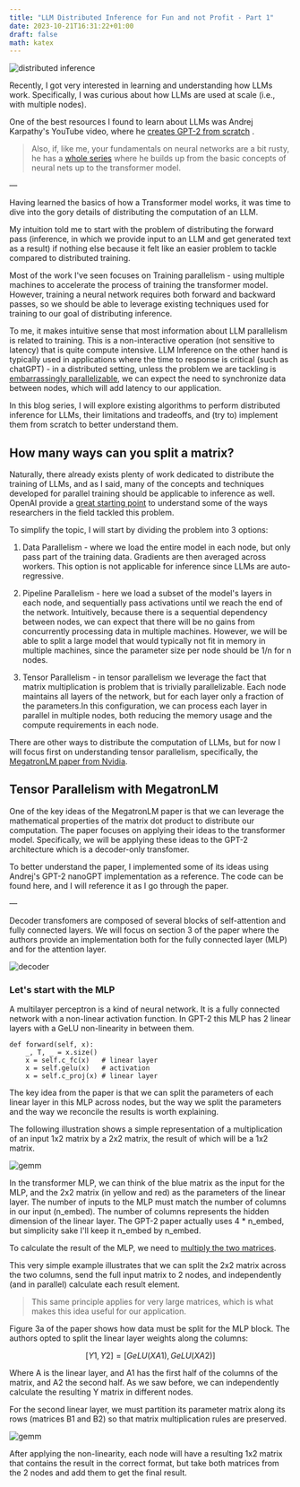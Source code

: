 ```yaml
---
title: "LLM Distributed Inference for Fun and not Profit - Part 1"
date: 2023-10-21T16:31:22+01:00
draft: false
math: katex
---
```


![distributed inference](ngp_1.jpeg)

Recently, I got very interested in learning and understanding how LLMs work. Specifically, I was curious about how LLMs are used at scale (i.e., with multiple nodes). 

One of the best resources I found to learn about LLMs was Andrej Karpathy's YouTube video, where he [creates GPT-2 from scratch](https://www.youtube.com/watch?v=kCc8FmEb1nY)
.

> Also, if, like me, your fundamentals on neural networks are a bit rusty, he has a [whole series](https://karpathy.ai/zero-to-hero.html) where he builds up from the basic concepts of neural nets up to the transformer model.

—

Having learned the basics of how a Transformer model works, it was time to dive into the gory details of distributing the computation of an LLM. 

My intuition told me to start with the problem of distributing the forward pass (inference, in which we provide input to an LLM and get generated text as a result) if nothing else because it felt like an easier problem to tackle compared to distributed training.

Most of the work I've seen focuses on Training parallelism - using multiple machines to accelerate the process of training the transformer model. However, training a neural network requires both forward and backward passes, so we should be able to leverage existing techniques used for training to our goal of distributing inference. 

To me, it makes intuitive sense that most information about LLM parallelism is related to training. This is a non-interactive operation (not sensitive to latency) that is quite compute intensive. LLM Inference on the other hand is typically used in applications where the time to response is critical (such as chatGPT) - in a distributed setting, unless the problem we are tackling is [embarrassingly parallelizable](https://en.wikipedia.org/wiki/Embarrassingly_parallel), we can expect the need to synchronize data between nodes, which will add latency to our application. 

In this blog series, I will explore existing algorithms to perform distributed inference for LLMs, their limitations and tradeoffs, and (try to) implement them from scratch to better understand them.

## How many ways can you split a matrix?

Naturally, there already exists plenty of work dedicated to distribute the training of LLMs, and as I said, many of the concepts and techniques developed for parallel training should be applicable to inference as well. OpenAI provide a [great starting point](https://openai.com/research/techniques-for-training-large-neural-networks) to understand some of the ways researchers in the field tackled this problem. 

To simplify the topic, I will start by dividing the problem into 3 options:

1. Data Parallelism - where we load the entire model in each node, but only pass part of the training data. Gradients are then averaged across workers. This option is not applicable for inference since LLMs are auto-regressive.

2. Pipeline Parallelism - here we load a subset of the model's layers in each node, and sequentially pass activations until we reach the end of the network. Intuitively, because there is a sequential dependency between nodes, we can expect that there will be no gains from concurrently processing data in multiple machines. However, we will be able to split a large model that would typically not fit in memory in multiple machines, since the parameter size per node should be 1/n for n nodes.

3. Tensor Parallelism - in tensor parallelism we leverage the fact that matrix multiplication is problem that is trivially parallelizable. Each node maintains all layers of the network, but for each layer only a fraction of the parameters.In this configuration, we can process each layer in parallel in multiple nodes, both reducing the memory usage and the compute requirements in each node.

There are other ways to distribute the computation of LLMs, but for now I will focus first on understanding tensor parallelism, specifically, the [MegatronLM paper from Nvidia](https://arxiv.org/abs/1909.08053).


## Tensor Parallelism with MegatronLM

One of the key ideas of the MegatronLM paper is that we can leverage the mathematical properties of the matrix dot product to distribute our computation. The paper focuses on applying their ideas to the transformer model. Specifically, we will be applying these ideas to the GPT-2 architecture which is a decoder-only transfomer. 

To better understand the paper, I implemented some of its ideas using Andrej's GPT-2 nanoGPT implementation as a reference. The code can be found here, and I will reference it as I go through the paper.

—

Decoder transfomers are composed of several blocks of self-attention and fully connected layers. We will focus on section 3 of the paper where the authors provide an implementation both for the fully connected layer (MLP) and for the attention layer.

![decoder](decoder.png#center)

### Let's start with the MLP

A multilayer perceptron is a kind of neural network. It is a fully connected network with a non-linear activation function. In GPT-2 this MLP has 2 linear layers with a GeLU non-linearity in between them. 

```
def forward(self, x):
    _, T, _ = x.size() 
    x = self.c_fc(x)   # linear layer
    x = self.gelu(x)   # activation
    x = self.c_proj(x) # linear layer
```

The key idea from the paper is that we can split the parameters of each linear layer in this MLP across nodes, but the way we split the parameters and the way we reconcile the results is worth explaining.

The following illustration shows a simple representation of a multiplication of an input 1x2 matrix by a 2x2 matrix, the result of which will be a 1x2 matrix.


![gemm](gemm-1.png#center)


In the transformer MLP, we can think of the blue matrix as the input for the MLP, and the 2x2 matrix (in yellow and red) as the parameters of the linear layer. The number of inputs to the MLP must match the number of columns in our input (n_embed). The number of columns represents the hidden dimension of the linear layer. The GPT-2 paper actually uses 4 * n_embed, but simplicity sake I'll keep it n_embed by n_embed.

To calculate the result of the MLP, we need to [multiply the two matrices](https://en.wikipedia.org/wiki/Matrix_multiplication).

This very simple example illustrates that we can split the 2x2 matrix across the two columns, send the full input matrix to 2 nodes, and independently (and in parallel) calculate each result element. 

> This same principle applies for very large matrices, which is what makes this idea useful for our application.

Figure 3a of the paper shows how data must be split for the MLP block. The authors opted to split the linear layer weights along the columns:

$$ [Y1, Y2] = [GeLU(X A1), GeLU(X A2)] $$

Where A is the linear layer, and A1 has the first half of the columns of the matrix, and A2 the second half. As we saw before, we can independently calculate the resulting Y matrix in different nodes.

For the second linear layer, we must partition its parameter matrix along its rows (matrices B1 and B2) so that matrix multiplication rules are preserved. 

![gemm](gemm-2.png#center)

After applying the non-linearity, each node will have a resulting 1x2 matrix that contains the result in the correct format, but take both matrices from the 2 nodes and add them to get the final result.



